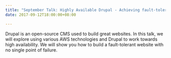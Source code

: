 ```yaml
---
title: "September Talk: Highly Available Drupal - Achieving fault-tolerance in the AWS Cloud"
date: 2017-09-12T18:00:00+08:00

---
```


Drupal is an open-source CMS used to build great websites. In this
talk, we will explore using various AWS technologies and Drupal to
work towards high availability. We will show you how to build a
fault-tolerant website with no single point of failure.
